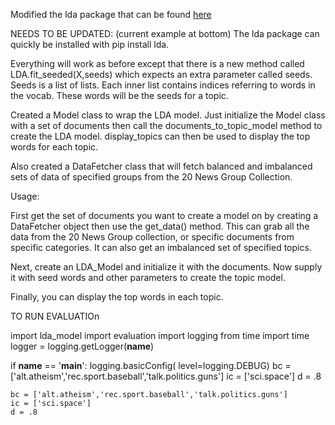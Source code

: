 Modified the lda package that can be found [here](https://pypi.python.org/pypi/lda)

NEEDS TO BE UPDATED: (current example at bottom)
The lda package can quickly be installed with pip install lda.

Everything will work as before except that there is a new method called LDA.fit_seeded(X,seeds) which expects an extra parameter called seeds. Seeds is a list of lists. Each inner list contains indices referring to words in the vocab. These words will be the seeds for a topic.

Created a Model class to wrap the LDA model. Just initialize the Model class with a set of documents then call
the documents_to_topic_model method to create the LDA model. display_topics can then be used to display the 
top words for each topic.

Also created a DataFetcher class that will fetch balanced and imbalanced sets of data of specified groups from
the 20 News Group Collection.

Usage:

First get the set of documents you want to create a model on by creating a DataFetcher object then use
the get_data() method. This can grab all the data from the 20 News Group collection, or specific 
documents from specific categories. It can also get an imbalanced set of specified topics.

Next, create an LDA_Model and initialize it with the documents. Now supply it with seed words and other 
parameters to create the topic model.

Finally, you can display the top words in each topic.

TO RUN EVALUATIOn

import lda_model
import evaluation
import logging
from time import time
logger = logging.getLogger(__name__)

if __name__ == '__main__':
	logging.basicConfig(  level=logging.DEBUG)
	bc = ['alt.atheism','rec.sport.baseball','talk.politics.guns']
	ic = ['sci.space']
	d = .8

	bc = ['alt.atheism','rec.sport.baseball','talk.politics.guns']
	ic = ['sci.space']
	d = .8



